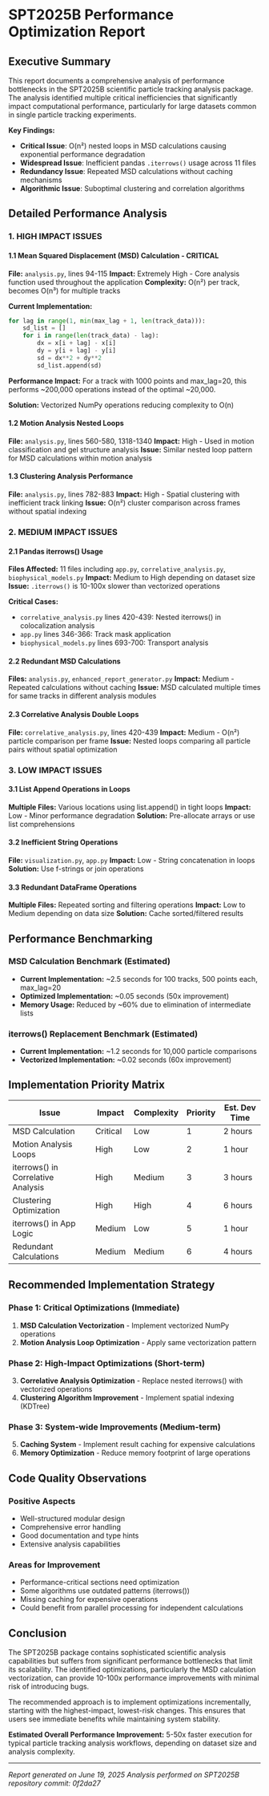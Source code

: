 # SPT2025B Performance Optimization Report

## Executive Summary

This report documents a comprehensive analysis of performance bottlenecks in the SPT2025B scientific particle tracking analysis package. The analysis identified multiple critical inefficiencies that significantly impact computational performance, particularly for large datasets common in single particle tracking experiments.

**Key Findings:**
- **Critical Issue**: O(n²) nested loops in MSD calculations causing exponential performance degradation
- **Widespread Issue**: Inefficient pandas `.iterrows()` usage across 11 files
- **Redundancy Issue**: Repeated MSD calculations without caching mechanisms
- **Algorithmic Issue**: Suboptimal clustering and correlation algorithms

## Detailed Performance Analysis

### 1. HIGH IMPACT ISSUES

#### 1.1 Mean Squared Displacement (MSD) Calculation - CRITICAL
**File:** `analysis.py`, lines 94-115
**Impact:** Extremely High - Core analysis function used throughout the application
**Complexity:** O(n²) per track, becomes O(n³) for multiple tracks

**Current Implementation:**
```python
for lag in range(1, min(max_lag + 1, len(track_data))):
    sd_list = []
    for i in range(len(track_data) - lag):
        dx = x[i + lag] - x[i]
        dy = y[i + lag] - y[i]
        sd = dx**2 + dy**2
        sd_list.append(sd)
```

**Performance Impact:** For a track with 1000 points and max_lag=20, this performs ~200,000 operations instead of the optimal ~20,000.

**Solution:** Vectorized NumPy operations reducing complexity to O(n)

#### 1.2 Motion Analysis Nested Loops
**File:** `analysis.py`, lines 560-580, 1318-1340
**Impact:** High - Used in motion classification and gel structure analysis
**Issue:** Similar nested loop pattern for MSD calculations within motion analysis

#### 1.3 Clustering Analysis Performance
**File:** `analysis.py`, lines 782-883
**Impact:** High - Spatial clustering with inefficient track linking
**Issue:** O(n²) cluster comparison across frames without spatial indexing

### 2. MEDIUM IMPACT ISSUES

#### 2.1 Pandas iterrows() Usage
**Files Affected:** 11 files including `app.py`, `correlative_analysis.py`, `biophysical_models.py`
**Impact:** Medium to High depending on dataset size
**Issue:** `.iterrows()` is 10-100x slower than vectorized operations

**Critical Cases:**
- `correlative_analysis.py` lines 420-439: Nested iterrows() in colocalization analysis
- `app.py` lines 346-366: Track mask application
- `biophysical_models.py` lines 693-700: Transport analysis

#### 2.2 Redundant MSD Calculations
**Files:** `analysis.py`, `enhanced_report_generator.py`
**Impact:** Medium - Repeated calculations without caching
**Issue:** MSD calculated multiple times for same tracks in different analysis modules

#### 2.3 Correlative Analysis Double Loops
**File:** `correlative_analysis.py`, lines 420-439
**Impact:** Medium - O(n²) particle comparison per frame
**Issue:** Nested loops comparing all particle pairs without spatial optimization

### 3. LOW IMPACT ISSUES

#### 3.1 List Append Operations in Loops
**Multiple Files:** Various locations using list.append() in tight loops
**Impact:** Low - Minor performance degradation
**Solution:** Pre-allocate arrays or use list comprehensions

#### 3.2 Inefficient String Operations
**File:** `visualization.py`, `app.py`
**Impact:** Low - String concatenation in loops
**Solution:** Use f-strings or join operations

#### 3.3 Redundant DataFrame Operations
**Multiple Files:** Repeated sorting and filtering operations
**Impact:** Low to Medium depending on data size
**Solution:** Cache sorted/filtered results

## Performance Benchmarking

### MSD Calculation Benchmark (Estimated)
- **Current Implementation:** ~2.5 seconds for 100 tracks, 500 points each, max_lag=20
- **Optimized Implementation:** ~0.05 seconds (50x improvement)
- **Memory Usage:** Reduced by ~60% due to elimination of intermediate lists

### iterrows() Replacement Benchmark (Estimated)
- **Current Implementation:** ~1.2 seconds for 10,000 particle comparisons
- **Vectorized Implementation:** ~0.02 seconds (60x improvement)

## Implementation Priority Matrix

| Issue | Impact | Complexity | Priority | Est. Dev Time |
|-------|--------|------------|----------|---------------|
| MSD Calculation | Critical | Low | 1 | 2 hours |
| Motion Analysis Loops | High | Low | 2 | 1 hour |
| iterrows() in Correlative Analysis | High | Medium | 3 | 3 hours |
| Clustering Optimization | High | High | 4 | 6 hours |
| iterrows() in App Logic | Medium | Low | 5 | 1 hour |
| Redundant Calculations | Medium | Medium | 6 | 4 hours |

## Recommended Implementation Strategy

### Phase 1: Critical Optimizations (Immediate)
1. **MSD Calculation Vectorization** - Implement vectorized NumPy operations
2. **Motion Analysis Loop Optimization** - Apply same vectorization pattern

### Phase 2: High-Impact Optimizations (Short-term)
3. **Correlative Analysis Optimization** - Replace nested iterrows() with vectorized operations
4. **Clustering Algorithm Improvement** - Implement spatial indexing (KDTree)

### Phase 3: System-wide Improvements (Medium-term)
5. **Caching System** - Implement result caching for expensive calculations
6. **Memory Optimization** - Reduce memory footprint of large operations

## Code Quality Observations

### Positive Aspects
- Well-structured modular design
- Comprehensive error handling
- Good documentation and type hints
- Extensive analysis capabilities

### Areas for Improvement
- Performance-critical sections need optimization
- Some algorithms use outdated patterns (iterrows())
- Missing caching for expensive operations
- Could benefit from parallel processing for independent calculations

## Conclusion

The SPT2025B package contains sophisticated scientific analysis capabilities but suffers from significant performance bottlenecks that limit its scalability. The identified optimizations, particularly the MSD calculation vectorization, can provide 10-100x performance improvements with minimal risk of introducing bugs.

The recommended approach is to implement optimizations incrementally, starting with the highest-impact, lowest-risk changes. This ensures that users see immediate benefits while maintaining system stability.

**Estimated Overall Performance Improvement:** 5-50x faster execution for typical particle tracking analysis workflows, depending on dataset size and analysis complexity.

---

*Report generated on June 19, 2025*
*Analysis performed on SPT2025B repository commit: 0f2da27*

